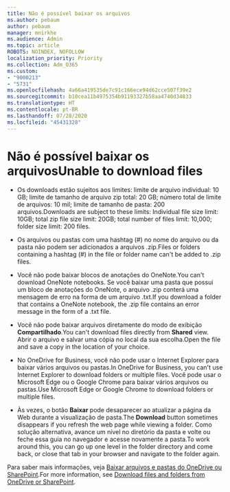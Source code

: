 ```yaml
---
title: Não é possível baixar os arquivos
ms.author: pebaum
author: pebaum
manager: mnirkhe
ms.audience: Admin
ms.topic: article
ROBOTS: NOINDEX, NOFOLLOW
localization_priority: Priority
ms.collection: Adm_O365
ms.custom:
- "9000213"
- "5731"
ms.openlocfilehash: 4a66a419535de7c91c166ece94d62cce507f39e2
ms.sourcegitcommit: b10cea11b4975354b91193327b58aa4740d34833
ms.translationtype: HT
ms.contentlocale: pt-BR
ms.lasthandoff: 07/28/2020
ms.locfileid: "45431328"
---
```

# <a name="unable-to-download-files"></a><span data-ttu-id="a7f83-102">Não é possível baixar os arquivos</span><span class="sxs-lookup"><span data-stu-id="a7f83-102">Unable to download files</span></span>

- <span data-ttu-id="a7f83-103">Os downloads estão sujeitos aos limites: limite de arquivo individual: 10 GB; limite de tamanho de arquivo zip total: 20 GB; número total de limite de arquivos: 10 mil; limite de tamanho de pasta: 200 arquivos.</span><span class="sxs-lookup"><span data-stu-id="a7f83-103">Downloads are subject to these limits: Individual file size limit: 10GB; total zip file size limit: 20GB; total number of files limit: 10,000; folder size limit: 200 files.</span></span>
- <span data-ttu-id="a7f83-104">Os arquivos ou pastas com uma hashtag (#) no nome do arquivo ou da pasta não podem ser adicionados a arquivos .zip.</span><span class="sxs-lookup"><span data-stu-id="a7f83-104">Files or folders containing a hashtag (#) in the file or folder name can't be added to .zip files.</span></span>  
    
- <span data-ttu-id="a7f83-105">Você não pode baixar blocos de anotações do OneNote.</span><span class="sxs-lookup"><span data-stu-id="a7f83-105">You can't download OneNote notebooks.</span></span> <span data-ttu-id="a7f83-106">Se você baixar uma pasta que possui um bloco de anotações do OneNote, o arquivo .zip conterá uma mensagem de erro na forma de um arquivo .txt.</span><span class="sxs-lookup"><span data-stu-id="a7f83-106">If you download a folder that contains a OneNote notebook, the .zip file contains an error message in the form of a .txt file.</span></span>  
    
- <span data-ttu-id="a7f83-107">Você não pode baixar arquivos diretamente do modo de exibição **Compartilhado**.</span><span class="sxs-lookup"><span data-stu-id="a7f83-107">You can't download files directly from **Shared**  view.</span></span> <span data-ttu-id="a7f83-108">Abrir o arquivo e salvar uma cópia no local da sua escolha.</span><span class="sxs-lookup"><span data-stu-id="a7f83-108">Open the file and save a copy in the location of your choice.</span></span>  
    
- <span data-ttu-id="a7f83-109">No OneDrive for Business, você não pode usar o Internet Explorer para baixar vários arquivos ou pastas.</span><span class="sxs-lookup"><span data-stu-id="a7f83-109">In OneDrive for Business, you can't use Internet Explorer to download folders or multiple files.</span></span> <span data-ttu-id="a7f83-110">Você pode usar o Microsoft Edge ou o Google Chrome para baixar vários arquivos ou pastas.</span><span class="sxs-lookup"><span data-stu-id="a7f83-110">Use Microsoft Edge or Google Chrome to download folders or multiple files.</span></span>  
    
- <span data-ttu-id="a7f83-111">Às vezes, o botão **Baixar** pode desaparecer ao atualizar a página da Web durante a visualização de pasta.</span><span class="sxs-lookup"><span data-stu-id="a7f83-111">The **Download** button sometimes disappears if you refresh the web page while viewing a folder.</span></span> <span data-ttu-id="a7f83-112">Como solução alternativa, avance um nível no diretório da pasta e volte ou feche essa guia no navegador e acesse novamente a pasta.</span><span class="sxs-lookup"><span data-stu-id="a7f83-112">To work around this, you can go up one level in the folder directory and come back, or close that tab in your browser and navigate to the folder again.</span></span>  
    
<span data-ttu-id="a7f83-113">Para saber mais informações, veja [Baixar arquivos e pastas do OneDrive ou SharePoint](https://support.office.com/article/download-files-and-folders-from-onedrive-or-sharepoint-5c7397b7-19c7-4893-84fe-d02e8fa5df05).</span><span class="sxs-lookup"><span data-stu-id="a7f83-113">For more information, see [Download files and folders from OneDrive or SharePoint](https://support.office.com/article/download-files-and-folders-from-onedrive-or-sharepoint-5c7397b7-19c7-4893-84fe-d02e8fa5df05).</span></span>